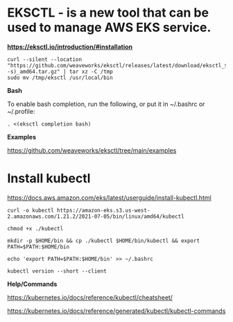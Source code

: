 # EKSCTL - is a new tool that can be used to manage AWS EKS service.

**https://eksctl.io/introduction/#installation**

```
curl --silent --location "https://github.com/weaveworks/eksctl/releases/latest/download/eksctl_$(uname -s)_amd64.tar.gz" | tar xz -C /tmp
sudo mv /tmp/eksctl /usr/local/bin
```

**Bash**

To enable bash completion, run the following, or put it in ~/.bashrc or ~/.profile:
```
. <(eksctl completion bash)
```

**Examples**

https://github.com/weaveworks/eksctl/tree/main/examples


# Install kubectl

https://docs.aws.amazon.com/eks/latest/userguide/install-kubectl.html

```
curl -o kubectl https://amazon-eks.s3.us-west-2.amazonaws.com/1.21.2/2021-07-05/bin/linux/amd64/kubectl

chmod +x ./kubectl

mkdir -p $HOME/bin && cp ./kubectl $HOME/bin/kubectl && export PATH=$PATH:$HOME/bin

echo 'export PATH=$PATH:$HOME/bin' >> ~/.bashrc

kubectl version --short --client
```
**Help/Commands**  

https://kubernetes.io/docs/reference/kubectl/cheatsheet/

https://kubernetes.io/docs/reference/generated/kubectl/kubectl-commands 



